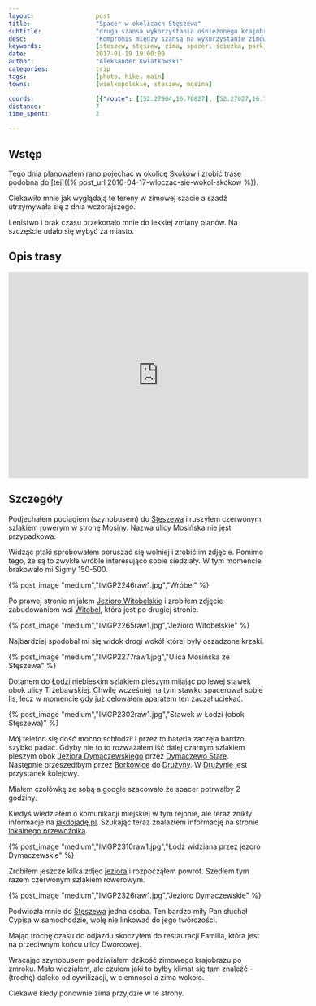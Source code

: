 ```yaml
---
layout:                 post
title:                  "Spacer w okolicach Stęszewa"
subtitle:               "druga szansa wykorzystania ośnieżonego krajobrazu"
desc:                   "Kompromis między szansą na wykorzystanie zimowego krajobrazu w okolicy a małą ilością czasu. Podjechałem pociągiem do Stęszewa w okolice Wielkopolskiego Parku Narodowego."
keywords:               [steszew, stęszew, zima, spacer, ścieżka, park, las, wielkopolski park narodowy, mosina]
date:                   2017-01-19 19:00:00
author:                 "Aleksander Kwiatkowski"
categories:             trip
tags:                   [photo, hike, main]
towns:                  [wielkopolskie, steszew, mosina]

coords:                 [{"route": [[52.27904,16.70827], [52.27027,16.72002], [52.25845,16.74989], [52.26065,16.74740], [52.26541,16.74994], [52.26654,16.73329]], "type": "hike"}]
distance:               7
time_spent:             2

---
```


[wiki-witobel]: https://pl.wikipedia.org/wiki/Witobel
[wiki-jez-witobelskie]: https://pl.wikipedia.org/wiki/Jezioro_Witobelskie
[wiki-jez-dymaczewskie]: https://pl.wikipedia.org/wiki/Jezioro_Dymaczewskie
[wiki-skoki]: https://pl.wikipedia.org/wiki/Skoki_(powiat_w%C4%85growiecki)
[wiki-steszew]: https://pl.wikipedia.org/wiki/St%C4%99szew
[wiki-mosina]: https://pl.wikipedia.org/wiki/Mosina
[wiki-lodz]: https://pl.wikipedia.org/wiki/%C5%81%C3%B3d%C5%BA_(wie%C5%9B_w_powiecie_pozna%C5%84skim)
[wiki-druzyna]: https://pl.wikipedia.org/wiki/Dru%C5%BCyna_(wojew%C3%B3dztwo_wielkopolskie)
[wiki-borkowice]: https://pl.wikipedia.org/wiki/Borkowice_(wojew%C3%B3dztwo_wielkopolskie)
[wiki-dymaczewo-stare]: https://pl.wikipedia.org/wiki/Dymaczewo_Stare

[jakdojade]: http://poznan.jakdojade.pl
[mosina-komunikacja]: http://www.zukmosina.pl/dzial-transportu-osobowego/rozklad-jazdy/


Wstęp
-----

Tego dnia planowałem rano pojechać w okolicę [Skoków][wiki-skoki] i
zrobić trasę podobną do [tej]({% post_url 2016-04-17-wloczac-sie-wokol-skokow %}).

Ciekawiło mnie jak wyglądają te tereny w zimowej szacie a szadź utrzymywała się z dnia
wczorajszego.

Lenistwo i brak czasu przekonało mnie do lekkiej zmiany planów. Na szczęście
udało się wybyć za miasto.

Opis trasy
----------

<iframe height='405' width='590' frameborder='0' allowtransparency='true' scrolling='no' src='https://www.strava.com/activities/837596171/embed/39577f4f5fcc4bf5c5eebcb6ecb21031a3617f11'></iframe>

Szczegóły
---------

Podjechałem pociągiem (szynobusem) do [Stęszewa][wiki-steszew] i ruszyłem
czerwonym szlakiem rowerym w stronę [Mosiny][wiki-mosina]. Nazwa ulicy
Mosińska nie jest przypadkowa.

Widząc ptaki spróbowałem poruszać się wolniej i zrobić im zdjęcie. Pomimo
tego, że są to zwykłe wróble interesująco sobie siedziały. W tym momencie
brakowało mi Sigmy 150-500.

{% post_image "medium","IMGP2246raw1.jpg","Wróbel" %}

Po prawej stronie mijałem [Jezioro Witobelskie][wiki-jez-witobelskie] i
zrobiłem zdjęcie zabudowaniom wsi [Witobel][wiki-witobel], która jest po
drugiej stronie.

{% post_image "medium","IMGP2265raw1.jpg","Jezioro Witobelskie" %}

Najbardziej spodobał mi się widok drogi wokół której były oszadzone krzaki.

{% post_image "medium","IMGP2277raw1.jpg","Ulica Mosińska ze Stęszewa" %}

Dotarłem do [Łodzi][wiki-lodz] niebieskim szlakiem pieszym
mijając po lewej stawek obok ulicy Trzebawskiej.
Chwilę wcześniej na tym stawku spacerował sobie lis, lecz w momencie gdy już
celowałem aparatem ten zaczął uciekać.

{% post_image "medium","IMGP2302raw1.jpg","Stawek w Łodzi (obok Stęszewa)" %}

Mój telefon się dość mocno schłodził i przez to bateria zaczęła bardzo szybko
padać. Gdyby nie to to rozważałem iść dalej czarnym szlakiem pieszym obok
[Jeziora Dymaczewskiego][wiki-jez-dymaczewskie] przez
[Dymaczewo Stare][wiki-dymaczewo-stare]. Następnie przeszedłbym przez
[Borkowice][wiki-borkowice] do [Drużyny][wiki-druzyna].
W [Drużynie][wiki-druzyna] jest przystanek kolejowy.

Miałem czołówkę ze sobą a google szacowało że spacer potrwałby 2 godziny.

Kiedyś wiedziałem o komunikacji miejskiej w tym rejonie, ale teraz znikły
informacje na [jakdojadę.pl][jakdojade]. Szukając teraz znalazłem
informację na stronie [lokalnego przewoźnika][mosina-komunikacja].



{% post_image "medium","IMGP2310raw1.jpg","Łódź widziana przez jezoro Dymaczewskie" %}

Zrobiłem jeszcze kilka zdjęc [jeziora][wiki-jez-dymaczewskie] i rozpocząłem
powrót. Szedłem tym razem czerwonym szlakiem rowerowym.

{% post_image "medium","IMGP2326raw1.jpg","Jezioro Dymaczewskie" %}

Podwiozła mnie do [Stęszewa][wiki-steszew] jedna osoba. Ten bardzo miły Pan słuchał
Cypisa w samochodzie, wolę nie linkować do jego twórczości.

Mając trochę czasu do odjazdu skoczyłem do restauracji Familia, która jest
na przeciwnym końcu ulicy Dworcowej.

Wracając szynobusem podziwiałem dzikość zimowego krajobrazu po zmroku. Mało widziałem,
ale czułem jaki to byłby klimat się tam znaleźć - (trochę) daleko od cywilizacji,
w ciemności a zima wokoło.

Ciekawe kiedy ponownie zima przyjdzie w te strony.
